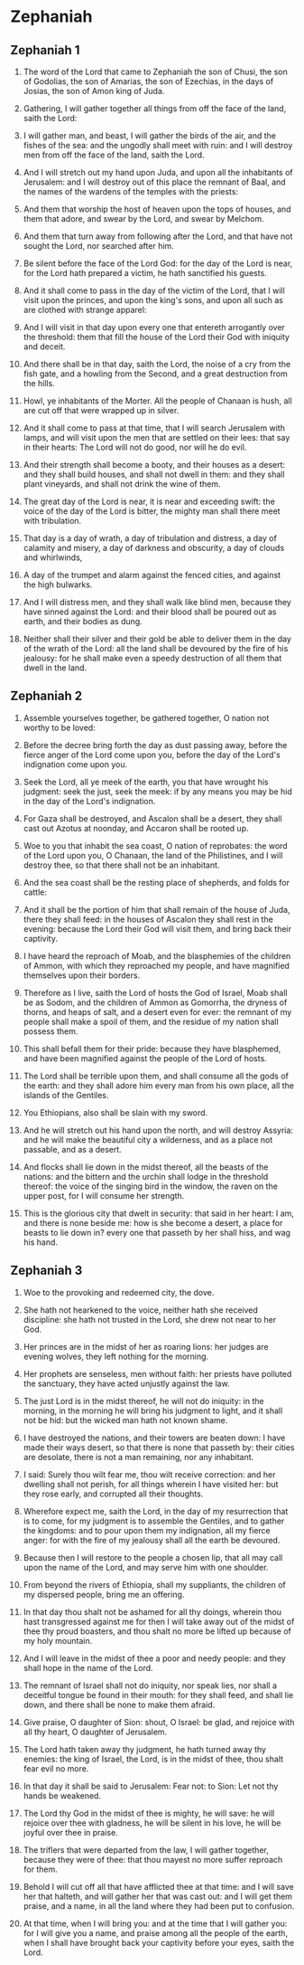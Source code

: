 # Zephaniah

## Zephaniah 1

1. The word of the Lord that came to Zephaniah the son of Chusi, the son of Godolias, the son of Amarias, the son of Ezechias, in the days of Josias, the son of Amon king of Juda.

2. Gathering, I will gather together all things from off the face of the land, saith the Lord:

3. I will gather man, and beast, I will gather the birds of the air, and the fishes of the sea: and the ungodly shall meet with ruin: and I will destroy men from off the face of the land, saith the Lord.

4. And I will stretch out my hand upon Juda, and upon all the inhabitants of Jerusalem: and I will destroy out of this place the remnant of Baal, and the names of the wardens of the temples with the priests:

5. And them that worship the host of heaven upon the tops of houses, and them that adore, and swear by the Lord, and swear by Melchom.

6. And them that turn away from following after the Lord, and that have not sought the Lord, nor searched after him.

7. Be silent before the face of the Lord God: for the day of the Lord is near, for the Lord hath prepared a victim, he hath sanctified his guests.

8. And it shall come to pass in the day of the victim of the Lord, that I will visit upon the princes, and upon the king's sons, and upon all such as are clothed with strange apparel:

9. And I will visit in that day upon every one that entereth arrogantly over the threshold: them that fill the house of the Lord their God with iniquity and deceit.

10. And there shall be in that day, saith the Lord, the noise of a cry from the fish gate, and a howling from the Second, and a great destruction from the hills.

11. Howl, ye inhabitants of the Morter. All the people of Chanaan is hush, all are cut off that were wrapped up in silver.

12. And it shall come to pass at that time, that I will search Jerusalem with lamps, and will visit upon the men that are settled on their lees: that say in their hearts: The Lord will not do good, nor will he do evil.

13. And their strength shall become a booty, and their houses as a desert: and they shall build houses, and shall not dwell in them: and they shall plant vineyards, and shall not drink the wine of them.

14. The great day of the Lord is near, it is near and exceeding swift: the voice of the day of the Lord is bitter, the mighty man shall there meet with tribulation.

15. That day is a day of wrath, a day of tribulation and distress, a day of calamity and misery, a day of darkness and obscurity, a day of clouds and whirlwinds,

16. A day of the trumpet and alarm against the fenced cities, and against the high bulwarks.

17. And I will distress men, and they shall walk like blind men, because they have sinned against the Lord: and their blood shall be poured out as earth, and their bodies as dung.

18. Neither shall their silver and their gold be able to deliver them in the day of the wrath of the Lord: all the land shall be devoured by the fire of his jealousy: for he shall make even a speedy destruction of all them that dwell in the land. 

## Zephaniah 2

1. Assemble yourselves together, be gathered together, O nation not worthy to be loved:

2. Before the decree bring forth the day as dust passing away, before the fierce anger of the Lord come upon you, before the day of the Lord's indignation come upon you.

3. Seek the Lord, all ye meek of the earth, you that have wrought his judgment: seek the just, seek the meek: if by any means you may be hid in the day of the Lord's indignation.

4. For Gaza shall be destroyed, and Ascalon shall be a desert, they shall cast out Azotus at noonday, and Accaron shall be rooted up.

5. Woe to you that inhabit the sea coast, O nation of reprobates: the word of the Lord upon you, O Chanaan, the land of the Philistines, and I will destroy thee, so that there shall not be an inhabitant.

6. And the sea coast shall be the resting place of shepherds, and folds for cattle:

7. And it shall be the portion of him that shall remain of the house of Juda, there they shall feed: in the houses of Ascalon they shall rest in the evening: because the Lord their God will visit them, and bring back their captivity.

8. I have heard the reproach of Moab, and the blasphemies of the children of Ammon, with which they reproached my people, and have magnified themselves upon their borders.

9. Therefore as I live, saith the Lord of hosts the God of Israel, Moab shall be as Sodom, and the children of Ammon as Gomorrha, the dryness of thorns, and heaps of salt, and a desert even for ever: the remnant of my people shall make a spoil of them, and the residue of my nation shall possess them.

10. This shall befall them for their pride: because they have blasphemed, and have been magnified against the people of the Lord of hosts.

11. The Lord shall be terrible upon them, and shall consume all the gods of the earth: and they shall adore him every man from his own place, all the islands of the Gentiles.

12. You Ethiopians, also shall be slain with my sword.

13. And he will stretch out his hand upon the north, and will destroy Assyria: and he will make the beautiful city a wilderness, and as a place not passable, and as a desert.

14. And flocks shall lie down in the midst thereof, all the beasts of the nations: and the bittern and the urchin shall lodge in the threshold thereof: the voice of the singing bird in the window, the raven on the upper post, for I will consume her strength.

15. This is the glorious city that dwelt in security: that said in her heart: I am, and there is none beside me: how is she become a desert, a place for beasts to lie down in? every one that passeth by her shall hiss, and wag his hand. 

## Zephaniah 3

1. Woe to the provoking and redeemed city, the dove.

2. She hath not hearkened to the voice, neither hath she received discipline: she hath not trusted in the Lord, she drew not near to her God.

3. Her princes are in the midst of her as roaring lions: her judges are evening wolves, they left nothing for the morning.

4. Her prophets are senseless, men without faith: her priests have polluted the sanctuary, they have acted unjustly against the law.

5. The just Lord is in the midst thereof, he will not do iniquity: in the morning, in the morning he will bring his judgment to light, and it shall not be hid: but the wicked man hath not known shame.

6. I have destroyed the nations, and their towers are beaten down: I have made their ways desert, so that there is none that passeth by: their cities are desolate, there is not a man remaining, nor any inhabitant.

7. I said: Surely thou wilt fear me, thou wilt receive correction: and her dwelling shall not perish, for all things wherein I have visited her: but they rose early, and corrupted all their thoughts.

8. Wherefore expect me, saith the Lord, in the day of my resurrection that is to come, for my judgment is to assemble the Gentiles, and to gather the kingdoms: and to pour upon them my indignation, all my fierce anger: for with the fire of my jealousy shall all the earth be devoured.

9. Because then I will restore to the people a chosen lip, that all may call upon the name of the Lord, and may serve him with one shoulder.

10. From beyond the rivers of Ethiopia, shall my suppliants, the children of my dispersed people, bring me an offering.

11. In that day thou shalt not be ashamed for all thy doings, wherein thou hast transgressed against me for then I will take away out of the midst of thee thy proud boasters, and thou shalt no more be lifted up because of my holy mountain.

12. And I will leave in the midst of thee a poor and needy people: and they shall hope in the name of the Lord.

13. The remnant of Israel shall not do iniquity, nor speak lies, nor shall a deceitful tongue be found in their mouth: for they shall feed, and shall lie down, and there shall be none to make them afraid.

14. Give praise, O daughter of Sion: shout, O Israel: be glad, and rejoice with all thy heart, O daughter of Jerusalem.

15. The Lord hath taken away thy judgment, he hath turned away thy enemies: the king of Israel, the Lord, is in the midst of thee, thou shalt fear evil no more.

16. In that day it shall be said to Jerusalem: Fear not: to Sion: Let not thy hands be weakened.

17. The Lord thy God in the midst of thee is mighty, he will save: he will rejoice over thee with gladness, he will be silent in his love, he will be joyful over thee in praise.

18. The triflers that were departed from the law, I will gather together, because they were of thee: that thou mayest no more suffer reproach for them.

19. Behold I will cut off all that have afflicted thee at that time: and I will save her that halteth, and will gather her that was cast out: and I will get them praise, and a name, in all the land where they had been put to confusion.

20. At that time, when I will bring you: and at the time that I will gather you: for I will give you a name, and praise among all the people of the earth, when I shall have brought back your captivity before your eyes, saith the Lord.  